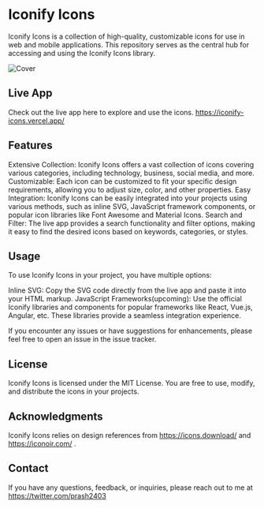 # Iconify Icons


Iconify Icons is a collection of high-quality, customizable icons for use in web and mobile applications. This repository serves as the central hub for accessing and using the Iconify Icons library.


![Cover](https://github.com/prash240303/Iconify-Icons/assets/93905743/9fdebc0b-a7a3-4170-a45e-30ef2f4c4f78)

## Live App
Check out the live app here to explore and use the icons.
https://iconify-icons.vercel.app/

## Features
Extensive Collection: Iconify Icons offers a vast collection of icons covering various categories, including technology, business, social media, and more.
Customizable: Each icon can be customized to fit your specific design requirements, allowing you to adjust size, color, and other properties.
Easy Integration: Iconify Icons can be easily integrated into your projects using various methods, such as inline SVG, JavaScript framework components, or popular icon libraries like Font Awesome and Material Icons.
Search and Filter: The live app provides a search functionality and filter options, making it easy to find the desired icons based on keywords, categories, or styles.

## Usage

To use Iconify Icons in your project, you have multiple options:

Inline SVG: Copy the SVG code directly from the live app and paste it into your HTML markup.
JavaScript Frameworks(upcoming): Use the official Iconify libraries and components for popular frameworks like React, Vue.js, Angular, etc. These libraries provide a seamless integration experience.

If you encounter any issues or have suggestions for enhancements, please feel free to open an issue in the issue tracker.

## License
Iconify Icons is licensed under the MIT License. You are free to use, modify, and distribute the icons in your projects.

## Acknowledgments
Iconify Icons relies on design references from https://icons.download/ and https://iconoir.com/ . 
## Contact
If you have any questions, feedback, or inquiries, please reach out to me at https://twitter.com/prash2403

